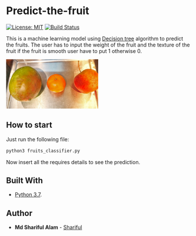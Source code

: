 # Predict-the-fruit

[![License: MIT](https://img.shields.io/badge/License-MIT-yellow.svg)](https://opensource.org/licenses/MIT) [![Build Status](http://localhost:8081/job/predictTheFruit/9/badge/icon)](http://localhost:8081/job/predictTheFruit/9/)

This is a machine learning model using [Decision tree](https://en.wikipedia.org/wiki/Decision_tree_model) algorithm to predict the fruits. The user has to input the weight of the fruit and the texture of the fruit if the fruit is smooth user have to put 1 otherwise 0.

<img src="./Image/1.jpg" width="250">

## How to start

Just run the following file:

```bash
python3 fruits_classifier.py
```
Now insert all the requires details to see the prediction.

## Built With
* [Python 3.7](https://www.python.org/downloads/).

## Author

* **Md Shariful Alam** - [Shariful](https://github.com/Shourov1)
